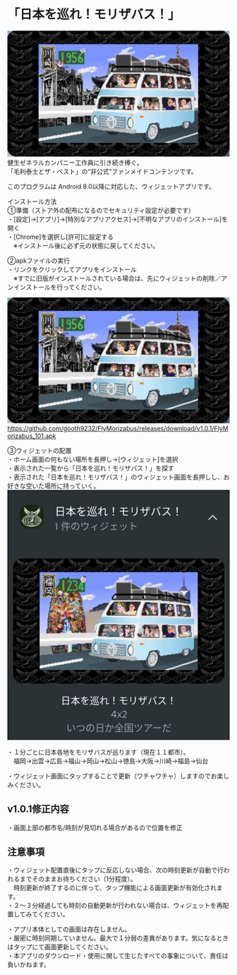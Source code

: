 # 「日本を巡れ！モリザバス！」
![WatchFace](https://github.com/gooth9232/FlyMorizabus/blob/master/img/app_preview.png)  
健生ゼネラルカンパニー工作員に引き続き捧ぐ。  
「毛利泰士とザ・ベスト」の“非公式”ファンメイドコンテンツです。  
  
このプログラムは Android 8.0以降に対応した、ウィジェットアプリです。  
  
インストール方法  
①準備（ストア外の配布になるのでセキュリティ設定が必要です）  
・[設定]→[アプリ]→[特別なアプリアクセス]→[不明なアプリのインストール]を開く  
・[Chrome]を選択し[許可]に設定する  
　※インストール後に必ず元の状態に戻してください。  
  
②apkファイルの実行  
・リンクをクリックしてアプリをインストール  
　※すでに旧版がインストールされている場合は、先にウィジェットの削除／アンインストールを行ってください。  
  
![WatchFace](https://github.com/gooth9232/FlyMorizabus/blob/master/img/app_preview.png)  
https://github.com/gooth9232/FlyMorizabus/releases/download/v1.0.1/FlyMorizabus_101.apk  
  
③ウィジェットの配置  
・ホーム画面の何もない場所を長押し→[ウィジェット]を選択  
・表示された一覧から「日本を巡れ！モリザバス！」を探す  
・表示された「日本を巡れ！モリザバス！」のウィジェット画面を長押しし、お好きな空いた場所に持っていく。  
![Wedget](https://github.com/gooth9232/FlyMorizabus/blob/master/img/app_wedget.png)  
  
・１分ごとに日本各地をモリザバスが巡ります（現在１１都市）。  
　福岡→出雲→広島→福山→岡山→松山→徳島→大阪→川崎→福島→仙台  
  
・ウィジェット画面にタップすることで更新（ワチャワチャ）しますのでお楽しみください。  
  
## v1.0.1修正内容  
・画面上部の都市名/時刻が見切れる場合があるので位置を修正  
    
## 注意事項  
・ウィジェット配置直後にタップに反応しない場合、次の時刻更新が自動で行われるまでそのままお待ちください（1分程度）。  
　時刻更新が終了するのに伴って、タップ機能による画面更新が有効化されます。  
・２～３分経過しても時刻の自動更新が行われない場合は、ウィジェットを再配置してみてください。  
  
・アプリ本体としての画面は存在しません。  
・厳密に時刻同期していません。最大で１分弱の差異があります。気になるときはタップにて画面更新してください。  
・本アプリのダウンロード・使用に関して生じたすべての事象について、責任は負いかねます。
